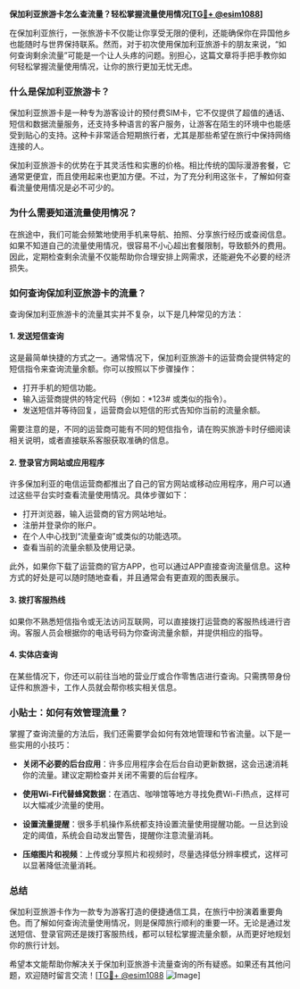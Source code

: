 **保加利亚旅游卡怎么查流量？轻松掌握流量使用情况[[TG💪+ @esim1088](https://t.me/s/esim1088)]**

在保加利亚旅行，一张旅游卡不仅能让你享受无限的便利，还能确保你在异国他乡也能随时与世界保持联系。然而，对于初次使用保加利亚旅游卡的朋友来说，“如何查询剩余流量”可能是一个让人头疼的问题。别担心，这篇文章将手把手教你如何轻松掌握流量使用情况，让你的旅行更加无忧无虑。

### **什么是保加利亚旅游卡？**

保加利亚旅游卡是一种专为游客设计的预付费SIM卡，它不仅提供了超值的通话、短信和数据流量服务，还支持多种语言的客户服务，让游客在陌生的环境中也能感受到贴心的支持。这种卡非常适合短期旅行者，尤其是那些希望在旅行中保持网络连接的人。

保加利亚旅游卡的优势在于其灵活性和实惠的价格。相比传统的国际漫游套餐，它通常更便宜，而且使用起来也更加方便。不过，为了充分利用这张卡，了解如何查看流量使用情况是必不可少的。

### **为什么需要知道流量使用情况？**

在旅途中，我们可能会频繁地使用手机来导航、拍照、分享旅行经历或查阅信息。如果不知道自己的流量使用情况，很容易不小心超出套餐限制，导致额外的费用。因此，定期检查剩余流量不仅能帮助你合理安排上网需求，还能避免不必要的经济损失。

### **如何查询保加利亚旅游卡的流量？**

查询保加利亚旅游卡的流量其实并不复杂，以下是几种常见的方法：

#### **1. 发送短信查询**

这是最简单快捷的方式之一。通常情况下，保加利亚旅游卡的运营商会提供特定的短信指令来查询流量余额。你可以按照以下步骤操作：

- 打开手机的短信功能。
- 输入运营商提供的特定代码（例如：*123# 或类似的指令）。
- 发送短信并等待回复，运营商会以短信的形式告知你当前的流量余额。

需要注意的是，不同的运营商可能有不同的短信指令，请在购买旅游卡时仔细阅读相关说明，或者直接联系客服获取准确的信息。

#### **2. 登录官方网站或应用程序**

许多保加利亚的电信运营商都推出了自己的官方网站或移动应用程序，用户可以通过这些平台实时查看流量使用情况。具体步骤如下：

- 打开浏览器，输入运营商的官方网站地址。
- 注册并登录你的账户。
- 在个人中心找到“流量查询”或类似的功能选项。
- 查看当前的流量余额及使用记录。

此外，如果你下载了运营商的官方APP，也可以通过APP直接查询流量信息。这种方式的好处是可以随时随地查看，并且通常会有更直观的图表展示。

#### **3. 拨打客服热线**

如果你不熟悉短信指令或无法访问互联网，可以直接拨打运营商的客服热线进行咨询。客服人员会根据你的电话号码为你查询流量余额，并提供相应的指导。

#### **4. 实体店查询**

在某些情况下，你还可以前往当地的营业厅或合作零售店进行查询。只需携带身份证件和旅游卡，工作人员就会帮你核实相关信息。

### **小贴士：如何有效管理流量？**

掌握了查询流量的方法后，我们还需要学会如何有效地管理和节省流量。以下是一些实用的小技巧：

- **关闭不必要的后台应用**：许多应用程序会在后台自动更新数据，这会迅速消耗你的流量。建议定期检查并关闭不需要的后台程序。
  
- **使用Wi-Fi代替蜂窝数据**：在酒店、咖啡馆等地方寻找免费Wi-Fi热点，这样可以大幅减少流量的使用。

- **设置流量提醒**：很多手机操作系统都支持设置流量使用提醒功能。一旦达到设定的阈值，系统会自动发出警告，提醒你注意流量消耗。

- **压缩图片和视频**：上传或分享照片和视频时，尽量选择低分辨率模式，这样可以显著降低流量消耗。

### **总结**

保加利亚旅游卡作为一款专为游客打造的便捷通信工具，在旅行中扮演着重要角色。而了解如何查询流量使用情况，则是保障旅行顺利的重要一环。无论是通过发送短信、登录官网还是拨打客服热线，都可以轻松掌握流量余额，从而更好地规划你的旅行计划。

希望本文能帮助你解决关于保加利亚旅游卡流量查询的所有疑惑。如果还有其他问题，欢迎随时留言交流！[[TG💪+ @esim1088](https://t.me/s/esim1088) ![Image](https://i.postimg.cc/4NQfJmqS/Snipaste-2025-05-13-00-14-12.png)]